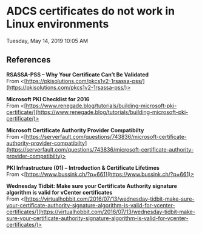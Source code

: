 ﻿# ADCS certificates do not work in Linux environments

Tuesday, May 14, 2019
10:05 AM

## References

**RSASSA-PSS – Why Your Certificate Can’t Be Validated**\
From <[https://pkisolutions.com/pkcs1v2-1rsassa-pss/](https://pkisolutions.com/pkcs1v2-1rsassa-pss/)>

**Microsoft PKI Checklist for 2016**\
From <[https://www.renegade.blog/tutorials/building-microsoft-pki-certificate/](https://www.renegade.blog/tutorials/building-microsoft-pki-certificate/)>

**Microsoft Certificate Authority Provider Compatibilty**\
From <[https://serverfault.com/questions/743836/microsoft-certificate-authority-provider-compatibilty](https://serverfault.com/questions/743836/microsoft-certificate-authority-provider-compatibilty)>

**PKI Infrastructure (01) – Introduction & Certificate Lifetimes**\
From <[https://www.bussink.ch/?p=661](https://www.bussink.ch/?p=661)>

**Wednesday Tidbit: Make sure your Certificate Authority signature algorithm is valid for vCenter certificates**\
From <[https://virtualhobbit.com/2016/07/13/wednesday-tidbit-make-sure-your-certificate-authority-signature-algorithm-is-valid-for-vcenter-certificates/](https://virtualhobbit.com/2016/07/13/wednesday-tidbit-make-sure-your-certificate-authority-signature-algorithm-is-valid-for-vcenter-certificates/)>


